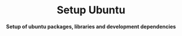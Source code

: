 <h1 align="center">
Setup Ubuntu 
</h1>
<h4 align="center">
Setup of ubuntu packages, libraries and development dependencies
</h4>
